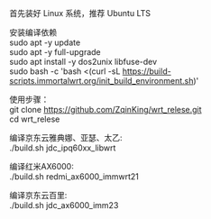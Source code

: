 首先装好 Linux 系统，推荐 Ubuntu LTS  

安装编译依赖  
sudo apt -y update  
sudo apt -y full-upgrade  
sudo apt install -y dos2unix libfuse-dev  
sudo bash -c 'bash <(curl -sL https://build-scripts.immortalwrt.org/init_build_environment.sh)'  

使用步骤：  
git clone https://github.com/ZqinKing/wrt_relese.git  
cd wrt_relese  
  
编译京东云雅典娜、亚瑟、太乙:  
./build.sh jdc_ipq60xx_libwrt  

编译红米AX6000:  
./build.sh redmi_ax6000_immwrt21  

编译京东云百里:   
./build.sh jdc_ax6000_imm23
